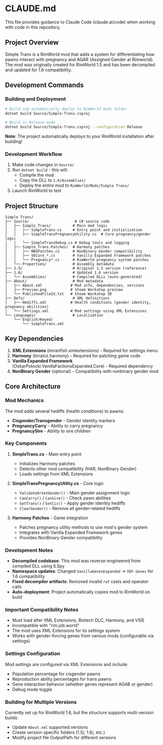 # CLAUDE.md

This file provides guidance to Claude Code (claude.ai/code) when working with code in this repository.

## Project Overview

Simple Trans is a RimWorld mod that adds a system for differentiating how pawns interact with pregnancy and AGAR (Assigned Gender at Rimworld). The mod was originally created for RimWorld 1.5 and has been decompiled and updated for 1.6 compatibility.

## Development Commands

### Building and Deployment
```bash
# Build and automatically deploy to RimWorld mods folder
dotnet build Source/Simple-Trans.csproj

# Build in Release mode
dotnet build Source/Simple-Trans.csproj --configuration Release
```

**Note**: The project automatically deploys to your RimWorld installation after building!

### Development Workflow
1. Make code changes in `Source/`
2. Run `dotnet build` - this will:
   - Compile the mod
   - Copy the DLL to `1.6/Assemblies/`
   - Deploy the entire mod to `RimWorld/Mods/Simple Trans/`
3. Launch RimWorld to test

## Project Structure

```
Simple Trans/
├── Source/                     # C# source code
│   ├── Simple_Trans/          # Main mod logic
│   │   ├── SimpleTrans.cs     # Entry point and initialization
│   │   ├── SimpleTransPregnancyUtility.cs  # Core pregnancy/gender logic
│   │   └── SimpleTransDebug.cs # Debug tools and logging
│   ├── Simple_Trans.Patches/  # Harmony patches
│   │   ├── NBGPatches.cs      # NonBinary Gender compatibility
│   │   ├── VECore_*.cs        # Vanilla Expanded Framework patches
│   │   └── Pregnancy*.cs      # RimWorld pregnancy system patches
│   └── Properties/            # Assembly metadata
├── 1.5/                       # Original 1.5 version (reference)
├── 1.6/                       # Updated 1.6 version
│   └── Assemblies/            # Compiled DLLs (auto-generated)
├── About/                     # Mod metadata
│   ├── About.xml             # Mod info, dependencies, versions
│   ├── Preview.png           # Steam Workshop preview
│   └── PublishedFileId.txt   # Steam Workshop ID
├── Defs/                      # XML definitions
│   ├── Hediffs.xml           # Health conditions (gender identity, pregnancy abilities)
│   └── Settings.xml          # Mod settings using XML Extensions
└── Languages/                 # Localization
    └── English/Keyed/
        └── SimpleTrans.xml
```

## Key Dependencies

1. **XML Extensions** (imranfish.xmlextensions) - Required for settings menu
2. **Harmony** (brrainz.harmony) - Required for patching game code  
3. **Vanilla Expanded Framework** (OskarPotocki.VanillaFactionsExpanded.Core) - Required dependency
4. **NonBinary Gender** (optional) - Compatibility with nonbinary gender mod

## Core Architecture

### Mod Mechanics
The mod adds several hediffs (health conditions) to pawns:
- **Cisgender/Transgender** - Gender identity markers
- **PregnancyCarry** - Ability to carry pregnancy  
- **PregnancySire** - Ability to sire children

### Key Components

1. **SimpleTrans.cs** - Main entry point
   - Initializes Harmony patches
   - Detects other mod compatibility (HAR, NonBinary Gender)
   - Loads settings from XML Extensions

2. **SimpleTransPregnancyUtility.cs** - Core logic
   - `ValidateOrSetGender()` - Main gender assignment logic
   - `CanCarry()` / `CanSire()` - Check pawn abilities
   - `SetTrans()` / `SetCis()` - Apply gender identity hediffs
   - `ClearGender()` - Remove all gender-related hediffs

3. **Harmony Patches** - Game integration
   - Patches pregnancy utility methods to use mod's gender system
   - Integrates with Vanilla Expanded Framework genes
   - Provides NonBinary Gender compatibility

### Development Notes

- **Decompiled codebase**: This mod was reverse-engineered from compiled DLL using ILSpy
- **Namespace updates**: Changed `VanillaGenesExpanded` → `VEF.Genes` for 1.6 compatibility
- **Fixed decompiler artifacts**: Removed invalid `ref` casts and operator calls
- **Auto-deployment**: Project automatically copies mod to RimWorld on build

### Important Compatibility Notes

- Must load after XML Extensions, Biotech DLC, Harmony, and VSIE
- Incompatible with "rim.job.world"
- The mod uses XML Extensions for its settings system
- Works with gender-forcing genes from various mods (configurable via settings)

### Settings Configuration

Mod settings are configured via XML Extensions and include:
- Population percentage for cisgender pawns
- Reproduction ability percentages for trans pawns
- Gene interaction behavior (whether genes represent AGAB or gender)
- Debug mode toggle

### Building for Multiple Versions

Currently set up for RimWorld 1.6, but the structure supports multi-version builds:
- Update `About.xml` supported versions
- Create version-specific folders (1.5/, 1.6/, etc.)
- Modify project file OutputPath for different versions